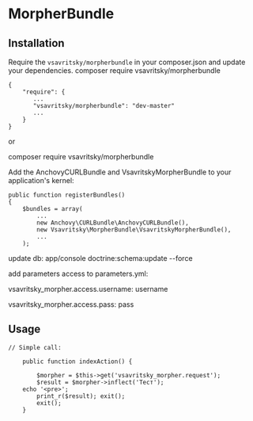 # MorpherBundle #

## Installation ##

Require the `vsavritsky/morpherbundle` in your composer.json and update your dependencies.
composer require vsavritsky/morpherbundle

    {
        "require": {
           ...
           "vsavritsky/morpherbundle": "dev-master"
           ...
        }
    }
    
or 

composer require vsavritsky/morpherbundle

Add the AnchovyCURLBundle and VsavritskyMorpherBundle to your application's kernel:

    public function registerBundles()
    {
        $bundles = array(
            ...
            new Anchovy\CURLBundle\AnchovyCURLBundle(),
            new Vsavritsky\MorpherBundle\VsavritskyMorpherBundle(),
            ...
        );

update db:
app/console doctrine:schema:update --force

add parameters access to parameters.yml:

vsavritsky_morpher.access.username: username

vsavritsky_morpher.access.pass: pass

## Usage ##

	// Simple call:

	    public function indexAction() {

      		$morpher = $this->get('vsavritsky_morpher.request');
      		$result = $morpher->inflect('Тест');
		echo '<pre>';
	      	print_r($result); exit();
	      	exit();
	    }

